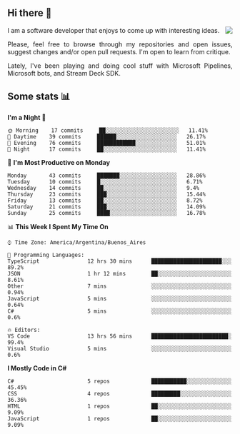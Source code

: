 ## Hi there :slightly_smiling_face:

<img src="https://github-readme-stats.vercel.app/api?username=victorgrycuk&show_icons=true&count_private=true" align="right">

<p align="justify">
I am a software developer that enjoys to come up with interesting ideas.
<p/>

<p align= "justify">
Please, feel free to browse through my repositories and open issues, suggest changes and/or open pull requests. I'm open to learn from critique.
<p/>

<p align= "justify">
Lately, I've been playing and doing cool stuff with Microsoft Pipelines, Microsoft bots, and Stream Deck SDK.
<p/>

## Some stats :bar_chart:
<!--START_SECTION:waka-->
**I'm a Night 🦉** 

```text
🌞 Morning    17 commits     ██░░░░░░░░░░░░░░░░░░░░░░░   11.41% 
🌆 Daytime    39 commits     ██████░░░░░░░░░░░░░░░░░░░   26.17% 
🌃 Evening    76 commits     ████████████░░░░░░░░░░░░░   51.01% 
🌙 Night      17 commits     ██░░░░░░░░░░░░░░░░░░░░░░░   11.41%

```
📅 **I'm Most Productive on Monday** 

```text
Monday       43 commits     ███████░░░░░░░░░░░░░░░░░░   28.86% 
Tuesday      10 commits     █░░░░░░░░░░░░░░░░░░░░░░░░   6.71% 
Wednesday    14 commits     ██░░░░░░░░░░░░░░░░░░░░░░░   9.4% 
Thursday     23 commits     ███░░░░░░░░░░░░░░░░░░░░░░   15.44% 
Friday       13 commits     ██░░░░░░░░░░░░░░░░░░░░░░░   8.72% 
Saturday     21 commits     ███░░░░░░░░░░░░░░░░░░░░░░   14.09% 
Sunday       25 commits     ████░░░░░░░░░░░░░░░░░░░░░   16.78%

```


📊 **This Week I Spent My Time On** 

```text
⌚︎ Time Zone: America/Argentina/Buenos_Aires

💬 Programming Languages: 
TypeScript               12 hrs 30 mins      ██████████████████████░░░   89.2% 
JSON                     1 hr 12 mins        ██░░░░░░░░░░░░░░░░░░░░░░░   8.61% 
Other                    7 mins              ░░░░░░░░░░░░░░░░░░░░░░░░░   0.94% 
JavaScript               5 mins              ░░░░░░░░░░░░░░░░░░░░░░░░░   0.64% 
C#                       5 mins              ░░░░░░░░░░░░░░░░░░░░░░░░░   0.6%

🔥 Editors: 
VS Code                  13 hrs 56 mins      ████████████████████████░   99.4% 
Visual Studio            5 mins              ░░░░░░░░░░░░░░░░░░░░░░░░░   0.6%

```

**I Mostly Code in C#** 

```text
C#                       5 repos             ███████████░░░░░░░░░░░░░░   45.45% 
CSS                      4 repos             █████████░░░░░░░░░░░░░░░░   36.36% 
HTML                     1 repos             ██░░░░░░░░░░░░░░░░░░░░░░░   9.09% 
JavaScript               1 repos             ██░░░░░░░░░░░░░░░░░░░░░░░   9.09%

```



<!--END_SECTION:waka-->
